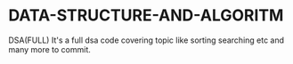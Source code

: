 # DATA-STRUCTURE-AND-ALGORITM
DSA(FULL)
It's a full dsa code covering topic like sorting searching etc and many more to commit.
